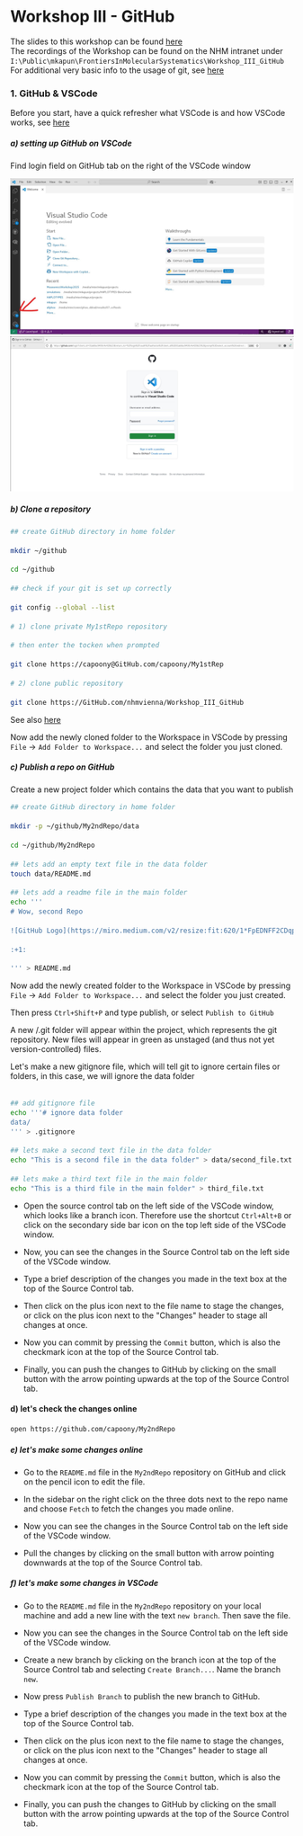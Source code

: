 # Workshop III - GitHub

The slides to this workshop can be found [here](Workshop%20III%20-%20Github.pdf)  
The recordings of the Workshop can be found on the NHM intranet under `I:\Public\mkapun\FrontiersInMolecularSystematics\Workshop_III_GitHub`  
For additional very basic info to the usage of git, see [here](https://GitHub.com/nhmvienna/FirstSteps/blob/main/UNIXBasics/UNIXBasics.md#vii-using-git-for-version-control)

### 1. GitHub & VSCode

Before you start, have a quick refresher what VSCode is and how VSCode works, see [here](https://GitHub.com/nhmvienna/FirstSteps/blob/main/VisualStudioCode_basics.md)

##### a) setting up GitHub on VSCode

Find login field on GitHub tab on the right of the VSCode window

![login](images/GithubVSCode/Login.jpg)
![login2](images/GithubVSCode/Login2.jpg)

##### b) Clone a repository

```bash
## create GitHub directory in home folder

mkdir ~/github

cd ~/github

## check if your git is set up correctly

git config --global --list

# 1) clone private My1stRepo repository

# then enter the tocken when prompted

git clone https://capoony@GitHub.com/capoony/My1stRep

# 2) clone public repository

git clone https://GitHub.com/nhmvienna/Workshop_III_GitHub
```

See also [here](shell/clone_repository.sh)

Now add the newly cloned folder to the Workspace in VSCode by pressing `File` -> `Add Folder to Workspace...` and select the folder you just cloned.

##### c) Publish a repo on GitHub

Create a new project folder which contains the data that you want to publish

```bash
## create GitHub directory in home folder

mkdir -p ~/github/My2ndRepo/data

cd ~/github/My2ndRepo

## lets add an empty text file in the data folder
touch data/README.md

## lets add a readme file in the main folder
echo '''
# Wow, second Repo 

![GitHub Logo](https://miro.medium.com/v2/resize:fit:620/1*FpEDNFF2CDqpmdkSHXFpmA.jpeg)

:+1:

''' > README.md
```

Now add the newly created folder to the Workspace in VSCode by pressing `File` -> `Add Folder to Workspace...` and select the folder you just created.

Then press `Ctrl+Shift+P` and type publish, or select `Publish to GitHub`

A new /.git folder will appear within the project, which represents the git repository.
New files will appear in green as unstaged (and thus not yet version-controlled) files.

Let's make a new gitignore file, which will tell git to ignore certain files or folders, in this case, we will ignore the data folder

```bash

## add gitignore file
echo '''# ignore data folder
data/
''' > .gitignore

## lets make a second text file in the data folder
echo "This is a second file in the data folder" > data/second_file.txt

## lets make a third text file in the main folder
echo "This is a third file in the main folder" > third_file.txt
```

- Open the source control tab on the left side of the VSCode window, which looks like a branch icon. Therefore use the shortcut `Ctrl+Alt+B` or click on the secondary side bar  icon on the top left side of the VSCode window.

- Now, you can see the changes in the Source Control tab on the left side of the VSCode window.

- Type a brief description of the changes you made in the text box at the top of the Source Control tab.

- Then click on the plus icon next to the file name to stage the changes, or click on the plus icon next to the "Changes" header to stage all changes at once.

- Now you can commit by pressing the `Commit` button, which is also the checkmark icon at the top of the Source Control tab.

- Finally, you can push the changes to GitHub by clicking on the small button with the arrow pointing upwards at the top of the Source Control tab.

#### d) let's check the changes online

```bash
open https://github.com/capoony/My2ndRepo
```

##### e) let's make some changes online

- Go to the `README.md` file in the `My2ndRepo` repository on GitHub and click on the pencil icon to edit the file.

- In the sidebar on the right click on the three dots next to the repo name and choose `Fetch` to fetch the changes you made online.

- Now you can see the changes in the Source Control tab on the left side of the VSCode window.

- Pull the changes by clicking on the small button with arrow pointing downwards at the top of the Source Control tab.

##### f) let's make some changes in VSCode

- Go to the `README.md` file in the `My2ndRepo` repository on your local machine and add a new line with the text `new branch`.
Then save the file.

- Now you can see the changes in the Source Control tab on the left side of the VSCode window.

- Create a new branch by clicking on the branch icon at the top of the Source Control tab and selecting `Create Branch...`. Name the branch `new`.

- Now press `Publish Branch` to publish the new branch to GitHub.

- Type a brief description of the changes you made in the text box at the top of the Source Control tab.

- Then click on the plus icon next to the file name to stage the changes, or click on the plus icon next to the "Changes" header to stage all changes at once.

- Now you can commit by pressing the `Commit` button, which is also the checkmark icon at the top of the Source Control tab.

- Finally, you can push the changes to GitHub by clicking on the small button with the arrow pointing upwards at the top of the Source Control tab.

